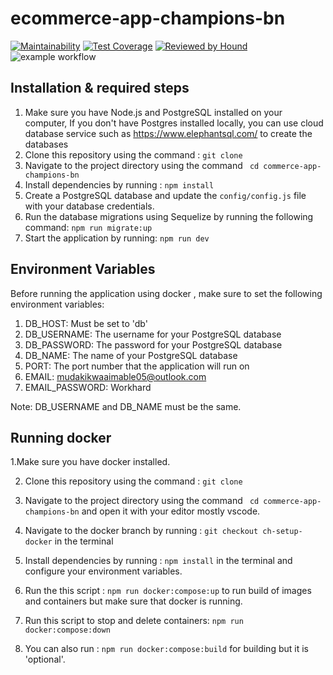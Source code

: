 
# ecommerce-app-champions-bn

[![Maintainability](https://api.codeclimate.com/v1/badges/fb91db00552528c57d12/maintainability)](https://codeclimate.com/github/atlp-rwanda/ecommerce-app-champions-bn/maintainability) [![Test Coverage](https://api.codeclimate.com/v1/badges/fb91db00552528c57d12/test_coverage)](https://codeclimate.com/github/atlp-rwanda/ecommerce-app-champions-bn/test_coverage) [![Reviewed by Hound](https://img.shields.io/badge/Reviewed_by-Hound-8E64B0.svg)](https://houndci.com)
![example workflow](https://github.com/atlp-rwanda/ecommerce-app-champions-bn/actions/workflows/cd.yml/badge.svg)

## Installation & required steps

1. Make sure you have Node.js and PostgreSQL installed on your computer, If you don't have Postgres installed locally, you can use cloud database service such as https://www.elephantsql.com/ to create the databases
2. Clone this repository using the command : `git clone  `
3. Navigate to the project directory using the command ` cd commerce-app-champions-bn`
4. Install dependencies by running : `npm install`
5. Create a PostgreSQL database and update the `config/config.js` file with your database credentials.
6. Run the database migrations using Sequelize by running the following command: `npm run migrate:up`
7. Start the application by running: `npm run dev`

## Environment Variables

Before running the application using docker , make sure to set the following environment variables:
1. DB_HOST: Must be set to 'db'
2. DB_USERNAME: The username for your PostgreSQL database
3. DB_PASSWORD: The password for your PostgreSQL database
4. DB_NAME: The name of your PostgreSQL database
5. PORT: The port number that the application will run on
6. EMAIL: mudakikwaaimable05@outlook.com
7. EMAIL_PASSWORD: Workhard

Note: DB_USERNAME and DB_NAME must be the same.
## Running docker 

1.Make sure you have docker installed.

2. Clone this repository using the command : `git clone  `

3. Navigate to the project directory using the command ` cd commerce-app-champions-bn` and open it with your editor mostly vscode.

4. Navigate to the docker branch by running : `git checkout ch-setup-docker` in the terminal

5. Install dependencies by running : `npm install` in the terminal and configure your environment variables.

6. Run the this script  : `npm run docker:compose:up` to run build of images and containers but make sure that docker is running.

7. Run this script to stop and delete containers: `npm run docker:compose:down`

8. You can also run : `npm run docker:compose:build` for building but it is 'optional'.

